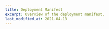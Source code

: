```yaml
---
title: Deployment Manifest
excerpt: Overview of the deployment manifest.
last_modified_at: 2021-04-13
---
```

